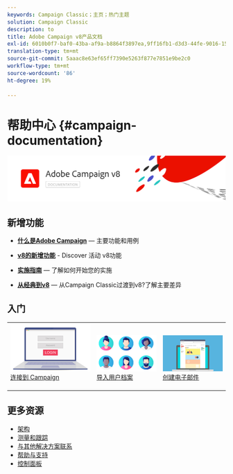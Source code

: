 ```yaml
---
keywords: Campaign Classic；主页；热门主题
solution: Campaign Classic
description: to
title: Adobe Campaign v8产品文档
exl-id: 6010b0f7-baf0-43ba-af9a-b8864f3897ea,9ff16fb1-d3d3-44fe-9016-15abffdbc74e
translation-type: tm+mt
source-git-commit: 5aaac8e63ef65ff7390e5263f877e7851e9be2c0
workflow-type: tm+mt
source-wordcount: '86'
ht-degree: 19%

---
```


# 帮助中心 {#campaign-documentation}

![](assets/banner-documentationv8.png)

## 新增功能

* **[什么是Adobe Campaign](start/get-started.md)**  — 主要功能和用例

* **[v8的新增功能](start/whats-new.md)** - Discover 活动 v8功能

* **[实施指南](start/implement.md)**   — 了解如何开始您的实施

* **[从经典到v8](start/capability-matrix.md)**  — 从Campaign Classic过渡到v8?了解主要差异

## 入门

<table>
<tr>
  <td valign="bottom">
    <a href="start/connect.md">
      <img alt="Connect" src="start/assets/do-not-localize/login.jpeg"/>
    </a>
    <div>
    <a href="start/connect.md">连接到 Campaign</a>
    </div>
    <br>
  </td>

<td valign="bottom">
      <a href="start/import.md">
       <img alt="导入" src="start/assets/do-not-localize/profiles.jpeg" />
       </a>
    <div><a href="start/import.md">导入用户档案</a>
    </div>
    <br>
  </td>
  <td valign="bottom">
    <a href="start/create-message.md">
      <img alt="电子邮件" src="start/assets/do-not-localize/email-design.jpeg" />
    </a>
    <div>
    <a href="start/create-message.md">创建电子邮件</a>
    </div>
    <br>
  </td>
</tr>
</table>

## 更多资源

* [架构](dev/architecture.md)
* [测量和跟踪](start/reporting.md)
* [与其他解决方案联系](connect/integration.md)
* [帮助与支持](start/support.md)
* [控制面板](https://experienceleague.adobe.com/docs/control-panel/using/control-panel-home.html)
